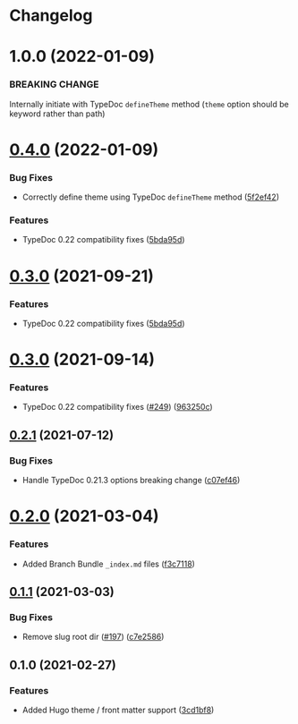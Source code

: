 # Changelog

# 1.0.0 (2022-01-09)

### BREAKING CHANGE

Internally initiate with TypeDoc `defineTheme` method (`theme` option should be
keyword rather than path)

# [0.4.0](https://github.com/tgreyuk/typedoc-plugin-markdown/compare/typedoc-hugo-theme@0.3.0...typedoc-hugo-theme@0.4.0) (2022-01-09)

### Bug Fixes

-   Correctly define theme using TypeDoc `defineTheme` method
    ([5f2ef42](https://github.com/tgreyuk/typedoc-plugin-markdown/commit/5f2ef422aa1bcce0698e4b923682dbb106730f45))

### Features

-   TypeDoc 0.22 compatibility fixes
    ([5bda95d](https://github.com/tgreyuk/typedoc-plugin-markdown/commit/5bda95d95aa42ec66ec893eef51507794ad52b3d))

# [0.3.0](https://github.com/tgreyuk/typedoc-plugin-markdown/compare/typedoc-hugo-theme@0.3.0...typedoc-hugo-theme@0.3.0) (2021-09-21)

### Features

-   TypeDoc 0.22 compatibility fixes
    ([5bda95d](https://github.com/tgreyuk/typedoc-plugin-markdown/commit/5bda95d95aa42ec66ec893eef51507794ad52b3d))

# [0.3.0](https://github.com/tgreyuk/typedoc-plugin-markdown/compare/typedoc-hugo-theme@0.2.1...typedoc-hugo-theme@0.3.0) (2021-09-14)

### Features

-   TypeDoc 0.22 compatibility fixes
    ([#249](https://github.com/tgreyuk/typedoc-plugin-markdown/issues/249))
    ([963250c](https://github.com/tgreyuk/typedoc-plugin-markdown/commit/963250cbe0b12bc3f413b5138d6d4e33ad2a6353))

## [0.2.1](https://github.com/tgreyuk/typedoc-plugin-markdown/compare/typedoc-hugo-theme@0.2.0...typedoc-hugo-theme@0.2.1) (2021-07-12)

### Bug Fixes

-   Handle TypeDoc 0.21.3 options breaking change
    ([c07ef46](https://github.com/tgreyuk/typedoc-plugin-markdown/commit/c07ef4660bd126a3b97356f862a8e1019d97c5a8))

# [0.2.0](https://github.com/tgreyuk/typedoc-plugin-markdown/compare/typedoc-hugo-theme@0.1.1...typedoc-hugo-theme@0.2.0) (2021-03-04)

### Features

-   Added Branch Bundle `_index.md` files
    ([f3c7118](https://github.com/tgreyuk/typedoc-plugin-markdown/commit/f3c7118af9b53f63ea40ac5937ec57e08b9f6ec8))

## [0.1.1](https://github.com/tgreyuk/typedoc-plugin-markdown/compare/typedoc-hugo-theme@0.1.0...typedoc-hugo-theme@0.1.1) (2021-03-03)

### Bug Fixes

-   Remove slug root dir
    ([#197](https://github.com/tgreyuk/typedoc-plugin-markdown/issues/197))
    ([c7e2586](https://github.com/tgreyuk/typedoc-plugin-markdown/commit/c7e25862c6ac0e34547b0e7636cb66acb51e5791))

## 0.1.0 (2021-02-27)

### Features

-   Added Hugo theme / front matter support
    ([3cd1bf8](https://github.com/tgreyuk/typedoc-plugin-markdown/commit/3cd1bf894533966f75ccd56c1b7cd2078e7084c0))
